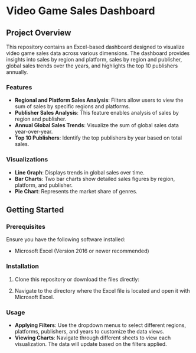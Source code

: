 # Video Game Sales Dashboard

## Project Overview

This repository contains an Excel-based dashboard designed to visualize video game sales data across various dimensions. The dashboard provides insights into sales by region and platform, sales by region and publisher, global sales trends over the years, and highlights the top 10 publishers annually.

### Features

- **Regional and Platform Sales Analysis**: Filters allow users to view the sum of sales by specific regions and platforms.
- **Publisher Sales Analysis**: This feature enables analysis of sales by region and publisher.
- **Annual Global Sales Trends**: Visualize the sum of global sales data year-over-year.
- **Top 10 Publishers**: Identify the top publishers by year based on total sales.

### Visualizations

- **Line Graph**: Displays trends in global sales over time.
- **Bar Charts**: Two bar charts show detailed sales figures by region, platform, and publisher.
- **Pie Chart**: Represents the market share of genres.

## Getting Started

### Prerequisites

Ensure you have the following software installed:
- Microsoft Excel (Version 2016 or newer recommended)

### Installation

1. Clone this repository or download the files directly:

2. Navigate to the directory where the Excel file is located and open it with Microsoft Excel.

### Usage

- **Applying Filters**: Use the dropdown menus to select different regions, platforms, publishers, and years to customize the data views.
- **Viewing Charts**: Navigate through different sheets to view each visualization. The data will update based on the filters applied.


